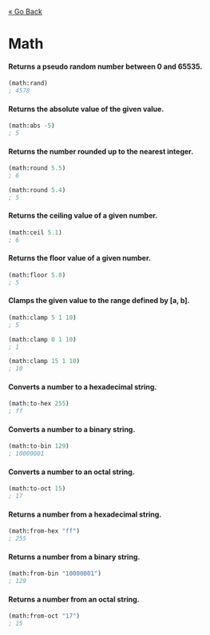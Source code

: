 [&laquo; Go Back](./Expr.md)
# Math


#### Returns a pseudo random number between 0 and 65535.
```lisp
(math:rand)
; 4578
```

#### Returns the absolute value of the given value.
```lisp
(math:abs -5)
; 5
```

#### Returns the number rounded up to the nearest integer.
```lisp
(math:round 5.5)
; 6

(math:round 5.4)
; 5
```

#### Returns the ceiling value of a given number.
```lisp
(math:ceil 5.1)
; 6
```

#### Returns the floor value of a given number.
```lisp
(math:floor 5.8)
; 5
```

#### Clamps the given value to the range defined by [a, b].
```lisp
(math:clamp 5 1 10)
; 5

(math:clamp 0 1 10)
; 1

(math:clamp 15 1 10)
; 10
```

#### Converts a number to a hexadecimal string.
```lisp
(math:to-hex 255)
; ff
```

#### Converts a number to a binary string.
```lisp
(math:to-bin 129)
; 10000001
```

#### Converts a number to an octal string.
```lisp
(math:to-oct 15)
; 17
```

#### Returns a number from a hexadecimal string.
```lisp
(math:from-hex "ff")
; 255
```

#### Returns a number from a binary string.
```lisp
(math:from-bin "10000001")
; 129
```

#### Returns a number from an octal string.
```lisp
(math:from-oct "17")
; 15
```
